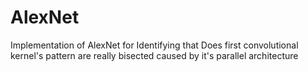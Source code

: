 # AlexNet
Implementation of AlexNet for Identifying that Does first convolutional kernel's pattern are really bisected caused by it's parallel architecture
